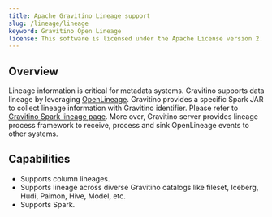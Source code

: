 ```yaml
---
title: Apache Gravitino Lineage support
slug: /lineage/lineage
keyword: Gravitino Open Lineage
license: This software is licensed under the Apache License version 2.
---
```


## Overview

Lineage information is critical for metadata systems.
Gravitino supports data lineage by leveraging [OpenLineage](https://openlineage.io/).
Gravitino provides a specific Spark JAR to collect lineage information with Gravitino identifier.
Please refer to [Gravitino Spark lineage page](./gravitino-spark-lineage.md).
More over, Gravitino server provides lineage process framework to receive, process and sink OpenLineage events to other systems.

## Capabilities

- Supports column lineages.
- Supports lineage across diverse Gravitino catalogs like fileset, Iceberg, Hudi, Paimon, Hive, Model, etc.
- Supports Spark.

